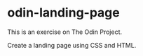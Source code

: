 # odin-landing-page

This is an exercise on The Odin Project.

Create a landing page using CSS and HTML.
